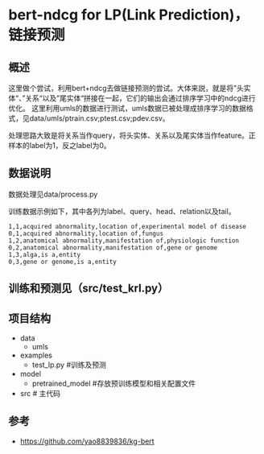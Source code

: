 # bert-ndcg for LP(Link Prediction)，链接预测

## 概述
这里做个尝试，利用bert+ndcg去做链接预测的尝试。大体来説，就是将”头实体“、”关系“以及”尾实体“拼接在一起，它们的输出会通过排序学习中的ndcg进行优化。
这里利用umls的数据进行测试，umls数据已被处理成排序学习的数据格式，见data/umls/ptrain.csv;ptest.csv;pdev.csv。

处理思路大致是将关系当作query，将头实体、关系以及尾实体当作feature。正样本的label为1，反之label为0。

 ## 数据说明

数据处理见data/process.py

训练数据示例如下，其中各列为label、query、head、relation以及tail。

```
1,1,acquired abnormality,location of,experimental model of disease
0,1,acquired abnormality,location of,fungus
1,2,anatomical abnormality,manifestation of,physiologic function
0,2,anatomical abnormality,manifestation of,gene or genome
1,3,alga,is a,entity
0,3,gene or genome,is a,entity
```

## 训练和预测见（src/test_krl.py）

## 项目结构
- data
    - umls
- examples
    - test_lp.py #训练及预测
- model
    - pretrained_model #存放预训练模型和相关配置文件
- src # 主代码


## 参考
- https://github.com/yao8839836/kg-bert